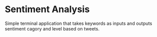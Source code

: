 # Sentiment Analysis

Simple terminal application that takes keywords as inputs and outputs sentiment cagory and level based on tweets.
